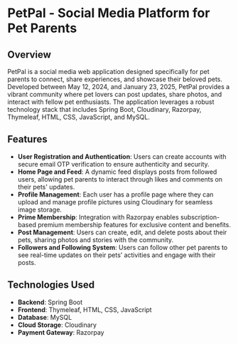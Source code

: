 # PetPal - Social Media Platform for Pet Parents

## Overview
PetPal is a social media web application designed specifically for pet parents to connect, share experiences, and showcase their beloved pets. Developed between May 12, 2024, and January 23, 2025, PetPal provides a vibrant community where pet lovers can post updates, share photos, and interact with fellow pet enthusiasts. The application leverages a robust technology stack that includes Spring Boot, Cloudinary, Razorpay, Thymeleaf, HTML, CSS, JavaScript, and MySQL.

## Features
- **User Registration and Authentication**: Users can create accounts with secure email OTP verification to ensure authenticity and security.
- **Home Page and Feed**: A dynamic feed displays posts from followed users, allowing pet parents to interact through likes and comments on their pets' updates.
- **Profile Management**: Each user has a profile page where they can upload and manage profile pictures using Cloudinary for seamless image storage.
- **Prime Membership**: Integration with Razorpay enables subscription-based premium membership features for exclusive content and benefits.
- **Post Management**: Users can create, edit, and delete posts about their pets, sharing photos and stories with the community.
- **Followers and Following System**: Users can follow other pet parents to see real-time updates on their pets’ activities and engage with their posts.

## Technologies Used
- **Backend**: Spring Boot
- **Frontend**: Thymeleaf, HTML, CSS, JavaScript
- **Database**: MySQL
- **Cloud Storage**: Cloudinary
- **Payment Gateway**: Razorpay

